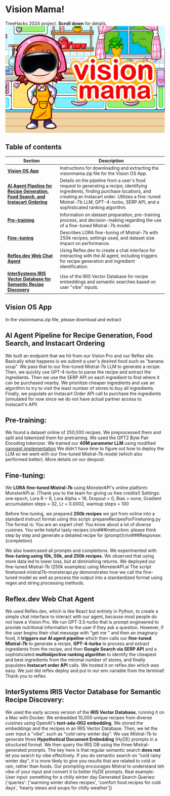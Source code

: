 # Vision Mama!
TreeHacks 2024 project.
**Scroll down** for details.
![VisionMama Photo](https://github.com/andrewgcodes/treehacks2024/blob/main/visionmama-photo.png?raw=true)

## Table of contents
| Section | Description |
|---------|-------------|
| [**Vision OS App**](#vision-os-app) | Instructions for downloading and extracting the visionmama.zip file for the Vision OS App. |
| [**AI Agent Pipeline for Recipe Generation, Food Search, and Instacart Ordering**](#ai-agent-pipeline-for-recipe-generation-food-search-and-instacart-ordering) | Details on the pipeline from a user's food request to generating a recipe, identifying ingredients, finding purchase locations, and creating an Instacart order. Utilizes a fine-tuned Mistral-7b LLM, GPT-4-turbo, SERP API, and a sophisticated ranking algorithm. |
| [**Pre-training**](#pre-training) | Information on dataset preparation, pre-training process, and decision-making regarding the use of a fine-tuned Mistral-7b model. |
| [**Fine-tuning**](#fine-tuning) | Describes LORA fine-tuning of Mistral-7b with 250k recipes, settings used, and dataset size impact on performance. |
| [**Reflex.dev Web Chat Agent**](#reflexdev-web-chat-agent) | Using Reflex.dev to create a chat interface for interacting with the AI agent, including triggers for recipe generation and ingredient identification. |
| [**InterSystems IRIS Vector Database for Semantic Recipe Discovery**](#intersystems-iris-vector-database-for-semantic-recipe-discovery) | Use of the IRIS Vector Database for recipe embeddings and semantic searches based on user "vibe" inputs. |

## Vision OS App
In the visionmama.zip file, please download and extract

## AI Agent Pipeline for Recipe Generation, Food Search, and Instacart Ordering
We built an endpoint that we hit from our Vision Pro and our Reflex site.
Basically what happens is we submit a user's desired food such as "banana soup". We pass that to our fine-tuned Mistral-7b LLM to generate a recipe. Then, we quickly use GPT-4-turbo to parse the recipe and extract the ingredients. Then we use the SERP API on each ingredient to find where it can be purchased nearby. We prioritize cheaper ingredients and use an algorithm to try to visit the least number of stores to buy all ingredients. Finally, we populate an Instacart Order API call to purchase the ingredients (simulated for now since we do not have actual partner access to Instacart's API)

## Pre-training:
We found a dataset online of 250,000 recipes. We preprocessed them and split and tokenized them for pretraining.
We used the GPT2 Byte Pair Encoding tokenizer.
We trained our **40M parameter LLM** using modified [nanogpt implementation](https://github.com/karpathy/nanoGPT)
We didn't have time to figure out how to deploy the LLM so we went with our fine-tuned Mistral-7b model (which also performed better).
More details on our devpost.

## Fine-tuning:
We **LORA fine-tuned Mistral-7b** using MonsterAPI's online platform: MonsterAPI.ai. (Thank you to the team for giving us free credits!)
Settings: one epoch, Lora R = 8, Lora Alpha = 16, Dropout = 0, Bias = none, Gradient accumulation steps = 32, Lr = 0.0002, warmup steps = 100

Before fine-tuning, we prepared **250k recipes** we got from online into a standard instruct format using this script: prepareRecipesForFinetuning.py
The format is:
You are an expert chef. You know about a lot of diverse cuisines. You write helpful tasty recipes.\n\n###Instruction: please think step by step and generate a detailed recipe for {prompt}\n\n###Response:{completion}

We also lowercased all prompts and completions.
We experimented with **fine-tuning using 10k, 50k, and 250k recipes.**
We observed that using more data led to lower loss, but at diminishing returns.
We deployed our fine-tuned Mistral-7b (250k examples) using MonsterAPI.ai
The script finetuned-mistral7b-monsterapi.py demonstrates how we call the fine-tuned model as well as process the output into a standardized format using regex and string processing methods.

## Reflex.dev Web Chat Agent
We used Reflex.dev, which is like React but entirely in Python, to create a simple chat interface to interact with our agent, because most people do not have a Vision Pro.
We run GPT-3.5-turbo that is prompt engineered to provide nutritional information to the user if they ask a question. However, if the user begins their chat message with "get me " and then an imaginary food, it **triggers our AI agent pipeline** which then calls our **fine-tuned Mistral-7b** to generate a recipe, **GPT-4-turbo** to process and extract ingredients from the recipe, and then **Google Search via SERP API** and a sophisticiated **multiobjective ranking algorithm** to identify the cheapest and best ingredients from the minimal number of stores, and finally populates **Instacart order API** calls.
We hosted it on reflex.dev which was easy. We just did reflex deploy and put in our env variable from the terminal! Thank you to reflex.

## InterSystems IRIS Vector Database for Semantic Recipe Discovery:
We used the early access version of the **IRIS Vector Database**, running it on a Mac with Docker.
We embedded 10,000 unique recipes from diverse cuisines using OpenAI's **text-ada-002 embedding**.
We stored the embeddings and the recipes in an IRIS Vector Database.
Then, we let the user input a "vibe", such as "cold rainy winter day".
We use Mistral-7b to generate three **Hypothetical Document Embedding** (HyDE) prompts in a structured format.
We then query the IRIS DB using the three Mistral-generated prompts.
The key here is that regular semantic search **does not** let you search by vibe effectively.
If you do semantic search on "cold rainy winter day", it is more likely to give you results that are related to cold or rain, rather than foods.
Our prompting encourages Mistral to understand teh vibe of your input and convert it to better HyDE prompts.
Real example:
User input: something for a chilly winter day
Generated Search Queries: {'queries': ['warming winter dishes recipes', 'comfort food recipes for cold days', 'hearty stews and soups for chilly weather']}
